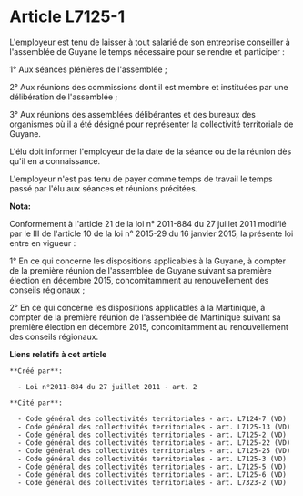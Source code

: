 # Article L7125-1

L'employeur est tenu de laisser à tout salarié de son entreprise conseiller à l'assemblée de Guyane le temps nécessaire pour
se rendre et participer : 

1° Aux séances plénières de l'assemblée ; 

2° Aux réunions des commissions dont il est membre et instituées par une délibération de l'assemblée ; 

3° Aux réunions des assemblées délibérantes et des bureaux des organismes où il a été désigné pour représenter la
collectivité territoriale de Guyane. 

L'élu doit informer l'employeur de la date de la séance ou de la réunion dès qu'il en a connaissance. 

L'employeur n'est pas tenu de payer comme temps de travail le temps passé par l'élu aux séances et réunions précitées.

**Nota:**

Conformément à l'article 21 de la loi n° 2011-884 du 27 juillet 2011 modifié par le III de l'article 10 de la loi n° 2015-29
du 16 janvier 2015, la présente loi entre en vigueur : 

1° En ce qui concerne les dispositions applicables à la Guyane, à compter de la première réunion de l'assemblée de Guyane
suivant sa première élection en décembre 2015, concomitamment au renouvellement des     conseils régionaux ; 

2° En ce qui concerne les dispositions applicables à la Martinique, à compter de la première réunion de l'assemblée de
Martinique suivant sa première élection en décembre 2015, concomitamment au renouvellement des     conseils régionaux.

**Liens relatifs à cet article**

	**Créé par**:

	  - Loi n°2011-884 du 27 juillet 2011 - art. 2

	**Cité par**:

	  - Code général des collectivités territoriales - art. L7124-7 (VD)
	  - Code général des collectivités territoriales - art. L7125-13 (VD)
	  - Code général des collectivités territoriales - art. L7125-2 (VD)
	  - Code général des collectivités territoriales - art. L7125-22 (VD)
	  - Code général des collectivités territoriales - art. L7125-25 (VD)
	  - Code général des collectivités territoriales - art. L7125-3 (VD)
	  - Code général des collectivités territoriales - art. L7125-5 (VD)
	  - Code général des collectivités territoriales - art. L7125-6 (VD)
	  - Code général des collectivités territoriales - art. L7323-2 (VD)
